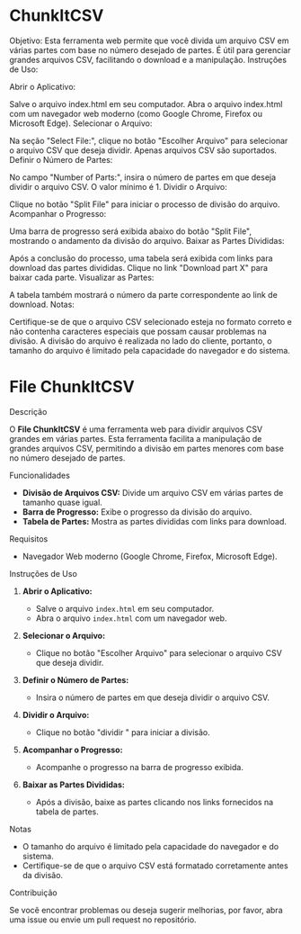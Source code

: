 # ChunkItCSV
Objetivo: Esta ferramenta web permite que você divida um arquivo CSV em várias partes com base no número desejado de partes. É útil para gerenciar grandes arquivos CSV, facilitando o download e a manipulação.
Instruções de Uso:

Abrir o Aplicativo:

Salve o arquivo index.html em seu computador.
Abra o arquivo index.html com um navegador web moderno (como Google Chrome, Firefox ou Microsoft Edge).
Selecionar o Arquivo:

Na seção "Select File:", clique no botão "Escolher Arquivo" para selecionar o arquivo CSV que deseja dividir. Apenas arquivos CSV são suportados.
Definir o Número de Partes:

No campo "Number of Parts:", insira o número de partes em que deseja dividir o arquivo CSV. O valor mínimo é 1.
Dividir o Arquivo:

Clique no botão "Split File" para iniciar o processo de divisão do arquivo.
Acompanhar o Progresso:

Uma barra de progresso será exibida abaixo do botão "Split File", mostrando o andamento da divisão do arquivo.
Baixar as Partes Divididas:

Após a conclusão do processo, uma tabela será exibida com links para download das partes divididas. Clique no link "Download part X" para baixar cada parte.
Visualizar as Partes:

A tabela também mostrará o número da parte correspondente ao link de download.
Notas:

Certifique-se de que o arquivo CSV selecionado esteja no formato correto e não contenha caracteres especiais que possam causar problemas na divisão.
A divisão do arquivo é realizada no lado do cliente, portanto, o tamanho do arquivo é limitado pela capacidade do navegador e do sistema.



# File ChunkItCSV

Descrição

O **File ChunkItCSV** é uma ferramenta web para dividir arquivos CSV grandes em várias partes. Esta ferramenta facilita a manipulação de grandes arquivos CSV, permitindo a divisão em partes menores com base no número desejado de partes.

 Funcionalidades

- **Divisão de Arquivos CSV:** Divide um arquivo CSV em várias partes de tamanho quase igual.
- **Barra de Progresso:** Exibe o progresso da divisão do arquivo.
- **Tabela de Partes:** Mostra as partes divididas com links para download.

 Requisitos

- Navegador Web moderno (Google Chrome, Firefox, Microsoft Edge).

 Instruções de Uso

1. **Abrir o Aplicativo:**
   - Salve o arquivo `index.html` em seu computador.
   - Abra o arquivo `index.html` com um navegador web.

2. **Selecionar o Arquivo:**
   - Clique no botão "Escolher Arquivo" para selecionar o arquivo CSV que deseja dividir.

3. **Definir o Número de Partes:**
   - Insira o número de partes em que deseja dividir o arquivo CSV.

4. **Dividir o Arquivo:**
   - Clique no botão "dividir " para iniciar a divisão.

5. **Acompanhar o Progresso:**
   - Acompanhe o progresso na barra de progresso exibida.

6. **Baixar as Partes Divididas:**
   - Após a divisão, baixe as partes clicando nos links fornecidos na tabela de partes.

 Notas

- O tamanho do arquivo é limitado pela capacidade do navegador e do sistema.
- Certifique-se de que o arquivo CSV está formatado corretamente antes da divisão.

 Contribuição

Se você encontrar problemas ou deseja sugerir melhorias, por favor, abra uma issue ou envie um pull request no repositório.

